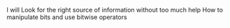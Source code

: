 I will Look for the right source of information without too much help How to manipulate bits and use bitwise operators
